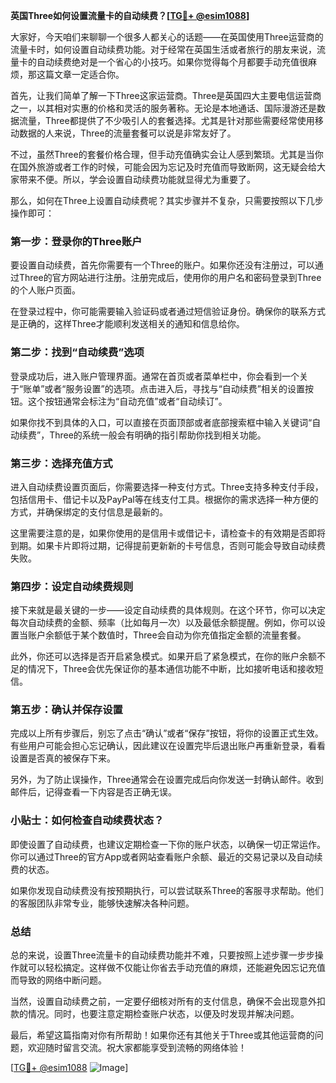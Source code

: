 **英国Three如何设置流量卡的自动续费？[[TG💪+ @esim1088](https://t.me/s/esim1088)]**

大家好，今天咱们来聊聊一个很多人都关心的话题——在英国使用Three运营商的流量卡时，如何设置自动续费功能。对于经常在英国生活或者旅行的朋友来说，流量卡的自动续费绝对是一个省心的小技巧。如果你觉得每个月都要手动充值很麻烦，那这篇文章一定适合你。

首先，让我们简单了解一下Three这家运营商。Three是英国四大主要电信运营商之一，以其相对实惠的价格和灵活的服务著称。无论是本地通话、国际漫游还是数据流量，Three都提供了不少吸引人的套餐选择。尤其是针对那些需要经常使用移动数据的人来说，Three的流量套餐可以说是非常友好了。

不过，虽然Three的套餐价格合理，但手动充值确实会让人感到繁琐。尤其是当你在国外旅游或者工作的时候，可能会因为忘记及时充值而导致断网，这无疑会给大家带来不便。所以，学会设置自动续费功能就显得尤为重要了。

那么，如何在Three上设置自动续费呢？其实步骤并不复杂，只需要按照以下几步操作即可：

### **第一步：登录你的Three账户**
要设置自动续费，首先你需要有一个Three的账户。如果你还没有注册过，可以通过Three的官方网站进行注册。注册完成后，使用你的用户名和密码登录到Three的个人账户页面。

在登录过程中，你可能需要输入验证码或者通过短信验证身份。确保你的联系方式是正确的，这样Three才能顺利发送相关的通知和信息给你。

### **第二步：找到“自动续费”选项**
登录成功后，进入账户管理界面。通常在首页或者菜单栏中，你会看到一个关于“账单”或者“服务设置”的选项。点击进入后，寻找与“自动续费”相关的设置按钮。这个按钮通常会标注为“自动充值”或者“自动续订”。

如果你找不到具体的入口，可以直接在页面顶部或者底部搜索框中输入关键词“自动续费”，Three的系统一般会有明确的指引帮助你找到相关功能。

### **第三步：选择充值方式**
进入自动续费设置页面后，你需要选择一种支付方式。Three支持多种支付手段，包括信用卡、借记卡以及PayPal等在线支付工具。根据你的需求选择一种方便的方式，并确保绑定的支付信息是最新的。

这里需要注意的是，如果你使用的是信用卡或借记卡，请检查卡的有效期是否即将到期。如果卡片即将过期，记得提前更新新的卡号信息，否则可能会导致自动续费失败。

### **第四步：设定自动续费规则**
接下来就是最关键的一步——设定自动续费的具体规则。在这个环节，你可以决定每次自动续费的金额、频率（比如每月一次）以及最低余额提醒。例如，你可以设置当账户余额低于某个数值时，Three会自动为你充值指定金额的流量套餐。

此外，你还可以选择是否开启紧急模式。如果开启了紧急模式，在你的账户余额不足的情况下，Three会优先保证你的基本通信功能不中断，比如接听电话和接收短信。

### **第五步：确认并保存设置**
完成以上所有步骤后，别忘了点击“确认”或者“保存”按钮，将你的设置正式生效。有些用户可能会担心忘记确认，因此建议在设置完毕后退出账户再重新登录，看看设置是否真的被保存下来。

另外，为了防止误操作，Three通常会在设置完成后向你发送一封确认邮件。收到邮件后，记得查看一下内容是否正确无误。

### **小贴士：如何检查自动续费状态？**
即使设置了自动续费，也建议定期检查一下你的账户状态，以确保一切正常运作。你可以通过Three的官方App或者网站查看账户余额、最近的交易记录以及自动续费的状态。

如果你发现自动续费没有按预期执行，可以尝试联系Three的客服寻求帮助。他们的客服团队非常专业，能够快速解决各种问题。

### **总结**
总的来说，设置Three流量卡的自动续费功能并不难，只要按照上述步骤一步步操作就可以轻松搞定。这样做不仅能让你省去手动充值的麻烦，还能避免因忘记充值而导致的网络中断问题。

当然，设置自动续费之前，一定要仔细核对所有的支付信息，确保不会出现意外扣款的情况。同时，也要注意定期检查账户状态，以便及时发现并解决问题。

最后，希望这篇指南对你有所帮助！如果你还有其他关于Three或其他运营商的问题，欢迎随时留言交流。祝大家都能享受到流畅的网络体验！

[[TG💪+ @esim1088](https://t.me/s/esim1088) ![Image](https://i.postimg.cc/4NQfJmqS/Snipaste-2025-05-13-00-14-12.png)]